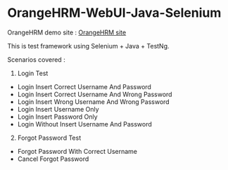 # OrangeHRM-WebUI-Java-Selenium

OrangeHRM demo site : [OrangeHRM site](https://opensource-demo.orangehrmlive.com/index.php/auth/login)

This is test framework using Selenium + Java + TestNg.

Scenarios covered :
1. Login Test
- Login Insert Correct Username And Password
- Login Insert Correct Username And Wrong Password
- Login Insert Wrong Username And Wrong Password
- Login Insert Username Only
- Login Insert Password Only
- Login Without Insert Username And Password

2. Forgot Password Test
 - Forgot Password With Correct Username
 - Cancel Forgot Password
 

